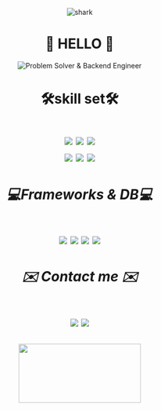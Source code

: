 <div align="center" bgcolor="black">
   
  ![shark](https://capsule-render.vercel.app/api?type=shark&color=gradient&height=140)

# 👋 HELLO 👋

![Problem Solver & Backend Engineer](https://typograssy.deno.dev/api?text=Problem%20Solver%20&%20Backend%20Engineer&l0=202b38&l1=631c02&l2=bd561d&l3=fa7a17&l4=fddf67&bg=000000&frame=3d3d3d)



<h1 align = "center">🛠skill set🛠<h1/>
<div>
   <img src="https://img.shields.io/badge/Java-ED8B00?style=for-the-badge&logo=openjdk&logoColor=white">
   <img src="https://img.shields.io/badge/python-3776AB?style=for-the-badge&logo=python&logoColor=white">
   <img src="https://img.shields.io/badge/C-00599C?style=for-the-badge&logo=c&logoColor=white"><br/>
   <img src="https://img.shields.io/badge/javascript-F7DF1E?style=for-the-badge&logo=javascript&logoColor=black">
   <img src="https://img.shields.io/badge/html5-E34F26?style=for-the-badge&logo=html5&logoColor=white"> 
   <img src="https://img.shields.io/badge/css-1572B6?style=for-the-badge&logo=css3&logoColor=white"> 
   


<h5 align = "center"> 💻Frameworks & DB💻</h5>
<img src="https://img.shields.io/badge/node.js-339933?style=for-the-badge&logo=Node.js&logoColor=white"> 
<img src="https://img.shields.io/badge/spring-6DB33F?style=for-the-badge&logo=spring&logoColor=white">
<img src="https://img.shields.io/badge/mongoDB-47A248?style=for-the-badge&logo=MongoDB&logoColor=white">
<img src="https://img.shields.io/badge/mysql-4479A1?style=for-the-badge&logo=mysql&logoColor=white"> 


 
<h5 align="center"> ✉️ Contact me ✉️ </h5>
  <p align="center">
     <a href="psjoo3515@gmail.com"><img src="https://img.shields.io/badge/Gmail-d14836?style=flat-square&logo=Gmail&logoColor=white&link=psjoo3515@gmail.com"/></a>
     <a href="https://grow-story.tistory.com/" target="_blank"><img src="https://img.shields.io/badge/Tistory-000000?style=flat-square&logo=tistory&logoColor=white"/></a>  
  
</div>  


<a href="https://www.gitanimals.org/en_US?utm_medium=image&utm_source=Joo-Veloper&utm_content=line">
  <img
    src="https://render.gitanimals.org/lines/Joo-Veloper?pet-id=724515992165256526"
    width="250"
    height="120"
  />
</a>
  
<!--    <a href="psjoo3515@gmail.com"><img src="https://img.shields.io/badge/Gmail-d14836?style=flat-square&logo=Gmail&logoColor=white&link=mailto:psjoo3515@gmail.com"/></a> -->

<!-- <img src="https://img.shields.io/badge/Java-007396?style=flat-square&logo=Java&logoColor=white"/>
<img src="https://img.shields.io/badge/JavaScript-F7DF1E?style=flat-square&logo=JavaScript&logoColor=white""/><br/>
<img src="https://img.shields.io/badge/HTML5-E34F26?style=flat-square&logo=HTML5&logoColor=white"/>
<img src="https://img.shields.io/badge/CSS3-1572B6?style=flat-square&logo=CSS3&logoColor=white"/>
<img src="https://img.shields.io/badge/Python-3776AB?style=flat-square&logo=python&logoColor=white"/> -->
<!--<img src="https://img.shields.io/badge/Node.js-339933?style=flat-square&logo=nodedotjs&logoColor=white"/>
<img src="https://img.shields.io/badge/SpringFramework-6DB33F?style=flat-square&logo=Spring&logoColor=white"/>

<img src="https://img.shields.io/badge/MySQL-4479A1?style=flat-square&logo=mysql&logoColor=white"/>

